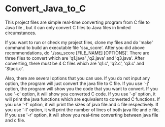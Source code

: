 # Convert_Java_to_C

This project files are simple real-time converting program from C file to Java file
, but it can only convert C files to Java files in limited circumstances.

If you want to run or check my project files, clone my files and do 'make' command to build an executable file 'ssu_score'.
After you did above recommendations, do './ssu_score [FILE_NAME] [OPTIONS]'. There are three files to convert which are 'q1.java'
,'q2.java' and 'q3.java'. After converting, there must be 4 C files which are 'q1.c', 'q2.c', 'q3.c' and 'Stack.c'.

Also, there are several options that you can use. If you do not input any option, the program will just convert the java file to C file.
If you use '-j' option, the program will show you the code that you want to convert.
If you use '-c' option, it will show you converted C code.
If you use '-p' option, it will print the java functions which are equivalent to converted C functions.
If you use '-f' option, it will print the sizes of java file and c file respectively.
If you use '-l' option, it will print the number of lines of both java file and c file.
If you use '-r' option, it will show you real-time converting between java file and c file.
